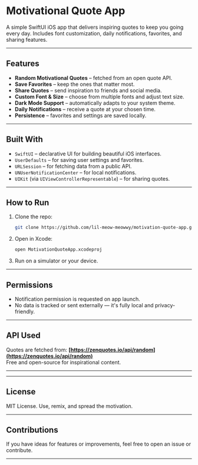 #  Motivational Quote App

A simple SwiftUI iOS app that delivers inspiring quotes to keep you going every day.
Includes font customization, daily notifications, favorites, and sharing features.

---

## Features

- **Random Motivational Quotes** – fetched from an open quote API.
- **Save Favorites** – keep the ones that matter most.
- **Share Quotes** – send inspiration to friends and social media.
- **Custom Font & Size** – choose from multiple fonts and adjust text size.
- **Dark Mode Support** – automatically adapts to your system theme.
- **Daily Notifications** – receive a quote at your chosen time.
- **Persistence** – favorites and settings are saved locally.

---

## Built With

- `SwiftUI` – declarative UI for building beautiful iOS interfaces.
- `UserDefaults` – for saving user settings and favorites.
- `URLSession` – for fetching data from a public API.
- `UNUserNotificationCenter` – for local notifications.
- `UIKit` (via `UIViewControllerRepresentable`) – for sharing quotes.

---

## How to Run

1. Clone the repo:
   ```bash
   git clone https://github.com/lil-meow-meowwy/motivation-quote-app.git
   ```

2. Open in Xcode:
   ```bash
   open MotivationQuoteApp.xcodeproj
   ```

3. Run on a simulator or your device.

---

## Permissions

- Notification permission is requested on app launch.
- No data is tracked or sent externally — it's fully local and privacy-friendly.

---

## API Used

Quotes are fetched from:
**[https://zenquotes.io/api/random](https://zenquotes.io/api/random)**  
Free and open-source for inspirational content.

---

---

##  License

MIT License. Use, remix, and spread the motivation.

---

## Contributions

 If you have ideas for features or improvements, feel free to open an issue or contribute.

---
